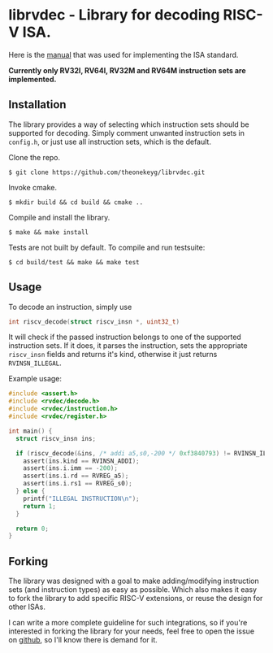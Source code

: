 # librvdec - Library for decoding RISC-V ISA.

Here is the [manual](https://github.com/theonekeyg/librvdec/wiki/riscv-spec-20191213.pdf)
that was used for implementing the ISA standard.

**Currently only RV32I, RV64I, RV32M and RV64M instruction sets are implemented.**

## Installation

The library provides a way of selecting which instruction sets should be
supported for decoding. Simply comment unwanted instruction sets in `config.h`,
or just use all instruction sets, which is the default.

Clone the repo.

`$ git clone https://github.com/theonekeyg/librvdec.git`

Invoke cmake.

`$ mkdir build && cd build && cmake ..`

Compile and install the library.

`$ make && make install`

Tests are not built by default. To compile and run testsuite:

`$ cd build/test && make && make test`

## Usage

To decode an instruction, simply use
```c
int riscv_decode(struct riscv_insn *, uint32_t)
```
It will check if the
passed instruction belongs to one of the supported instruction sets. If it does,
it parses the instruction, sets the appropriate `riscv_insn` fields and returns
it's kind, otherwise it just returns `RVINSN_ILLEGAL`.

Example usage:

```c
#include <assert.h>
#include <rvdec/decode.h>
#include <rvdec/instruction.h>
#include <rvdec/register.h>

int main() {
  struct riscv_insn ins;

  if (riscv_decode(&ins, /* addi a5,s0,-200 */ 0xf3840793) != RVINSN_ILLEGAL) {
    assert(ins.kind == RVINSN_ADDI);
    assert(ins.i.imm == -200);
    assert(ins.i.rd == RVREG_a5);
    assert(ins.i.rs1 == RVREG_s0);
  } else {
    printf("ILLEGAL INSTRUCTION\n");
    return 1;
  }

  return 0;
}
```

## Forking

The library was designed with a goal to make adding/modifying instruction
sets (and instruction types) as easy as possible. Which also makes it easy to
fork the library to add specific RISC-V extensions, or reuse the design for
other ISAs.

I can write a more complete guideline for such integrations, so if you're
interested in forking the library for your needs, feel free to open the issue on
[github](https://github.com/theonekeyg/librvdec), so I'll know there is demand for it.
